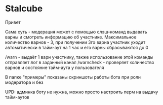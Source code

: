 # Stalcube

Привет

Сама суть - модерация может с помощью слэш-команд выдавать варны и смотреть информацию об участнике. Максимальное количество варнов - 3, при получении 3го варна участник уходит автоматически в тайм-аут на 1 час и его варны сбрасываются до 0

/warn <member> - выдаёт 1 варн участнику, также использование этой команды отправляет лог в заданный канал
/warncheck <member> - проверяет количество варнов и состояние тайм-аута у пользователя

В папке "примеры" показаны скриншоты работы бота при роли модератора и без

UPD: админка боту не нужна, можно просто настроить перм на выдачу тайм-аутов
